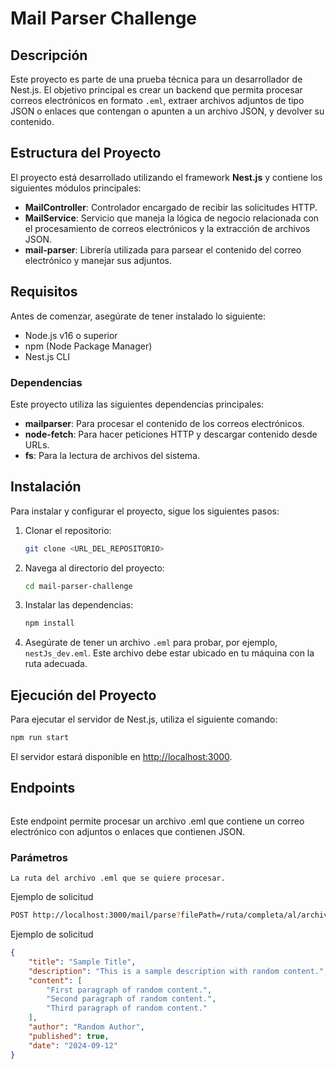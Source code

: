 # Mail Parser Challenge

## Descripción

Este proyecto es parte de una prueba técnica para un desarrollador de Nest.js. El objetivo principal es crear un backend que permita procesar correos electrónicos en formato `.eml`, extraer archivos adjuntos de tipo JSON o enlaces que contengan o apunten a un archivo JSON, y devolver su contenido.

## Estructura del Proyecto

El proyecto está desarrollado utilizando el framework **Nest.js** y contiene los siguientes módulos principales:

- **MailController**: Controlador encargado de recibir las solicitudes HTTP.
- **MailService**: Servicio que maneja la lógica de negocio relacionada con el procesamiento de correos electrónicos y la extracción de archivos JSON.
- **mail-parser**: Librería utilizada para parsear el contenido del correo electrónico y manejar sus adjuntos.

## Requisitos

Antes de comenzar, asegúrate de tener instalado lo siguiente:

- Node.js v16 o superior
- npm (Node Package Manager)
- Nest.js CLI

### Dependencias

Este proyecto utiliza las siguientes dependencias principales:

- **mailparser**: Para procesar el contenido de los correos electrónicos.
- **node-fetch**: Para hacer peticiones HTTP y descargar contenido desde URLs.
- **fs**: Para la lectura de archivos del sistema.

## Instalación

Para instalar y configurar el proyecto, sigue los siguientes pasos:

1. Clonar el repositorio:

    ```bash
    git clone <URL_DEL_REPOSITORIO>
    ```

2. Navega al directorio del proyecto:

    ```bash
    cd mail-parser-challenge
    ```

3. Instalar las dependencias:

    ```bash
    npm install
    ```

4. Asegúrate de tener un archivo `.eml` para probar, por ejemplo, `nestJs_dev.eml`. Este archivo debe estar ubicado en tu máquina con la ruta adecuada.

## Ejecución del Proyecto

Para ejecutar el servidor de Nest.js, utiliza el siguiente comando:

```bash
npm run start
```

El servidor estará disponible en <http://localhost:3000>.

## Endpoints

``` POST /mail/parse
```

Este endpoint permite procesar un archivo .eml que contiene un correo electrónico con adjuntos o enlaces que contienen JSON.

### Parámetros

```filePath:
La ruta del archivo .eml que se quiere procesar.
```

Ejemplo de solicitud

```bash
POST http://localhost:3000/mail/parse?filePath=/ruta/completa/al/archivo/nestJs_dev.eml
```

Ejemplo de solicitud

```json
{
    "title": "Sample Title",
    "description": "This is a sample description with random content.",
    "content": [
        "First paragraph of random content.",
        "Second paragraph of random content.",
        "Third paragraph of random content."
    ],
    "author": "Random Author",
    "published": true,
    "date": "2024-09-12"
}
```

